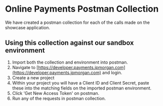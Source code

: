 # Online Payments Postman Collection

We have created a postman collection for each of the calls made on the showcase application.

## Using this collection against our sandbox environment

1. Import both the collection and environment into postman.
2. Navigate to [https://developer.payments.jpmorgan.com](https://developer.payments.jpmorgan.com) and login.
3. Create a new project
4. Within your project you will have a Client ID and Client Secret, paste these into the matching fields on the imported postman environment.
5. Click 'Get New Access Token' on postman.
6. Run any of the requests in postman collection.
